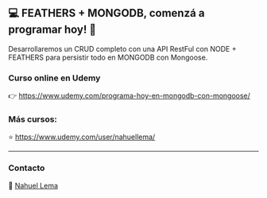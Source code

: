 ## 💻 FEATHERS + MONGODB, comenzá a programar hoy! 👊
Desarrollaremos un CRUD completo con una API RestFul con NODE + FEATHERS para persistir todo en MONGODB con Mongoose.

### Curso online en Udemy

👉 https://www.udemy.com/programa-hoy-en-mongodb-con-mongoose/

### Más cursos:

⭐ https://www.udemy.com/user/nahuellema/

---

### Contacto

👋 [Nahuel Lema](https://www.linkedin.com/in/nahuellema/)